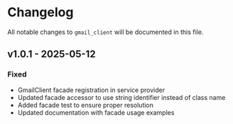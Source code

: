 # Changelog

All notable changes to `gmail_client` will be documented in this file.

## v1.0.1 - 2025-05-12

### Fixed
- GmailClient facade registration in service provider
- Updated facade accessor to use string identifier instead of class name
- Added facade test to ensure proper resolution
- Updated documentation with facade usage examples

